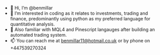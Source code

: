 - 👋 Hi, I’m @benmillar
- 👀 I’m interested in coding as it relates to investments, trading and finance, predominantly using python as my preferred language for quantitative analysis.
- 🌱 Also familiar with MQL4 and Pinescript langauges after building an automated trading system.
- 📫 You can reach me at benmillar11@hotmail.co.uk or by phone on +447539270324

<!---
benmillar-quant/benmillar-quant is a ✨ special ✨ repository because its `README.md` (this file) appears on your GitHub profile.
You can click the Preview link to take a look at your changes.
--->
